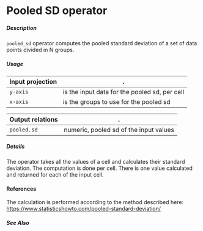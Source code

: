 # Pooled SD operator

##### Description
`pooled_sd` operator computes the pooled standard deviation of a set of data points divided in N groups.

##### Usage

Input projection|.
---|---
`y-axis`        | is the input data for the pooled sd, per cell 
`x-axis`        | is the groups to use for the pooled sd

Output relations|.
---|---
`pooled.sd`          | numeric, pooled sd of the input values

##### Details
The operator takes all the values of a cell and calculates their standard deviation. The computation is done per cell. There is one value calculated and returned for each of the input cell.

#### References
The calculation is performed according to the method described here:
https://www.statisticshowto.com/pooled-standard-deviation/

##### See Also




